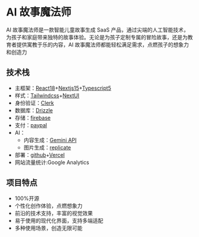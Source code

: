 # AI 故事魔法师

AI 故事魔法师是一款智能儿童故事生成 SaaS 产品，通过尖端的人工智能技术，为孩子和家庭带来独特的故事体验。无论是为孩子定制专属的冒险故事，还是为教育者提供寓教于乐的内容，AI 故事魔法师都能轻松满足需求，点燃孩子的想象力和创造力

## 技术栈

- 主框架：[React18](https://react.docschina.org/)+[Nextjs15](https://nextjs.org/)+[Typescript5](https://www.typescriptlang.org/zh/)
- 样式：[Tailwindcss](https://www.tailwindcss.cn/)+[NextUI](https://nextui.org/)
- 身份验证：[Clerk](https://clerk.com/)
- 数据库：[Drizzle](https://orm.drizzle.team/)
- 存储：[firebase](https://console.firebase.google.com/?hl=zh-cn)
- 支付：[paypal](https://developer.paypal.com/home/)
- AI：
  - 内容生成：[Gemini API](https://ai.google.dev/gemini-api/docs/api-key?hl=zh-cn)
  - 图片生成：[replicate](https://replicate.com/)
- 部署：[github](https://github.com/geallenboy)+[Vercel](https://vercel.com/)
- 网站流量统计:Google Analytics

## 项目特点

- 100%开源
- 个性化创作体验，点燃想象力
- 前沿的技术支持，丰富的视觉效果
- 易于使用的现代化界面，支持多端适配
- 多种使用场景，创造无限可能
